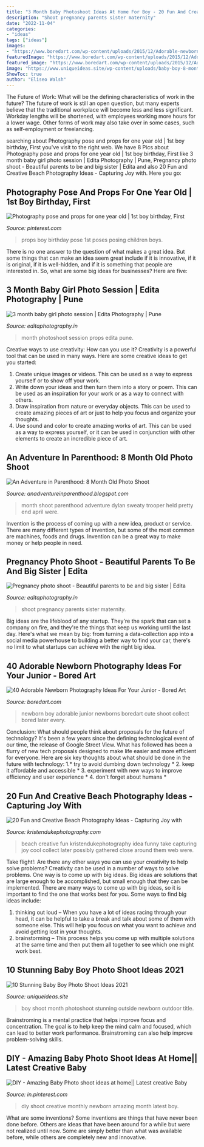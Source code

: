 ```yaml
---
title: "3 Month Baby Photoshoot Ideas At Home For Boy - 20 Fun And Creative Beach Photography Ideas"
description: "Shoot pregnancy parents sister maternity"
date: "2022-11-04"
categories:
- "ideas"
tags: ["ideas"]
images:
- "https://www.boredart.com/wp-content/uploads/2015/12/Adorable-newborn-Photography-Ideas-For-Your-Junior-11.jpg"
featuredImage: "https://www.boredart.com/wp-content/uploads/2015/12/Adorable-newborn-Photography-Ideas-For-Your-Junior-11.jpg"
featured_image: "https://www.boredart.com/wp-content/uploads/2015/12/Adorable-newborn-Photography-Ideas-For-Your-Junior-11.jpg"
image: "https://www.uniqueideas.site/wp-content/uploads/baby-boy-8-month-photo-shoot-baby-photography-ideas-outside.jpg"
ShowToc: true
author: "Eliseo Walsh"
---
```



The Future of Work: What will be the defining characteristics of work in the future?
The future of work is still an open question, but many experts believe that the traditional workplace will become less and less significant. Workday lengths will be shortened, with employees working more hours for a lower wage. Other forms of work may also take over in some cases, such as self-employment or freelancing.

	

		
searching about Photography pose and props for one year old | 1st boy birthday, First you've visit to the right web. We have 8 Pics about Photography pose and props for one year old | 1st boy birthday, First like 3 month baby girl photo session | Edita Photography | Pune, Pregnancy photo shoot - Beautiful parents to be and big sister | Edita and also 20 Fun and Creative Beach Photography Ideas - Capturing Joy with. Here you go:
		
    
## Photography Pose And Props For One Year Old | 1st Boy Birthday, First

<img loading=lazy src="https://i.pinimg.com/736x/2f/cf/ed/2fcfed4542e6d2be4b66e55a0643358e--posing-ideas-one-year-old-picture-ideas-for-boys.jpg" onerror="this.onerror=null;this.src='https://tse3.mm.bing.net/th?id=OIP.ZIlbpwOVjww66cyIOBql6QHaLH&amp;pid=15.1';" alt="Photography pose and props for one year old | 1st boy birthday, First">

_Source: pinterest.com_

>props boy birthday pose 1st poses posing children boys. 

	

There is no one answer to the question of what makes a great idea. But some things that can make an idea seem great include if it is innovative, if it is original, if it is well-hidden, and if it is something that people are interested in.  So, what are some big ideas for businesses? Here are five: 

    
## 3 Month Baby Girl Photo Session | Edita Photography | Pune

<img loading=lazy src="https://editaphotography.in/wp-content/uploads/2020/07/3_month_baby_photoshoot_Edita_photography_Pune_P009-thegem-blog-timeline-large.jpg" onerror="this.onerror=null;this.src='https://tse2.mm.bing.net/th?id=OIP.NZ3TR-gmy6wOdxrdNXJ5FAHaE8&amp;pid=15.1';" alt="3 month baby girl photo session | Edita Photography | Pune">

_Source: editaphotography.in_

>month photoshoot session props edita pune. 

	

Creative ways to use creativity: How can you use it?
Creativity is a powerful tool that can be used in many ways. Here are some creative ideas to get you started: 
1. Create unique images or videos. This can be used as a way to express yourself or to show off your work.
2. Write down your ideas and then turn them into a story or poem. This can be used as an inspiration for your work or as a way to connect with others.
3. Draw inspiration from nature or everyday objects. This can be used to create amazing pieces of art or just to help you focus and organize your thoughts.
4. Use sound and color to create amazing works of art. This can be used as a way to express yourself, or it can be used in conjunction with other elements to create an incredible piece of art.

    
## An Adventure In Parenthood: 8 Month Old Photo Shoot

<img loading=lazy src="https://2.bp.blogspot.com/-cYSQSqXzhnQ/UFBy7j_yVVI/AAAAAAAAGW0/L9c8dTaNrj4/s1600/Dunlap9.jpg" onerror="this.onerror=null;this.src='https://tse1.mm.bing.net/th?id=OIP.NiZ4wetKkvJDfaKoe_ZP6gHaFS&amp;pid=15.1';" alt="An Adventure in Parenthood: 8 Month Old Photo Shoot">

_Source: anadventureinparenthood.blogspot.com_

>month shoot parenthood adventure dylan sweaty trooper held pretty end april were. 

	

Invention is the process of coming up with a new idea, product or service. There are many different types of invention, but some of the most common are machines, foods and drugs. Invention can be a great way to make money or help people in need.

    
## Pregnancy Photo Shoot - Beautiful Parents To Be And Big Sister | Edita

<img loading=lazy src="http://editaphotography.in/blog/wp-content/uploads/2018/01/Maternity_Photo_shoot_Pune_D_103.jpg" onerror="this.onerror=null;this.src='https://tse1.mm.bing.net/th?id=OIP.jtfJMyKNNsjSYclL0hp_JgHaLH&amp;pid=15.1';" alt="Pregnancy photo shoot - Beautiful parents to be and big sister | Edita">

_Source: editaphotography.in_

>shoot pregnancy parents sister maternity. 

	

Big ideas are the lifeblood of any startup. They're the spark that can set a company on fire, and they're the things that keep us working until the last day. Here's what we mean by big: from turning a data-collection app into a social media powerhouse to building a better way to find your car, there's no limit to what startups can achieve with the right big idea.

    
## 40 Adorable Newborn Photography Ideas For Your Junior - Bored Art

<img loading=lazy src="https://www.boredart.com/wp-content/uploads/2015/12/Adorable-newborn-Photography-Ideas-For-Your-Junior-11.jpg" onerror="this.onerror=null;this.src='https://tse4.mm.bing.net/th?id=OIP.egHoG4t-nIzjBtvFvjQ-NwHaLH&amp;pid=15.1';" alt="40 Adorable Newborn Photography Ideas For Your Junior - Bored Art">

_Source: boredart.com_

>newborn boy adorable junior newborns boredart cute shoot collect bored later every. 

	

Conclusion: What should people think about proposals for the future of technology?
It's been a few years since the defining technological event of our time, the release of Google Street View. What has followed has been a flurry of new tech proposals designed to make life easier and more efficient for everyone. Here are six key thoughts about what should be done in the future with technology: 
1.* try to avoid dumbing down technology *
2. keep it affordable and accessible *
3. experiment with new ways to improve efficiency and user experience *
4. don't forget about humans *

    
## 20 Fun And Creative Beach Photography Ideas - Capturing Joy With

<img loading=lazy src="http://www.kristendukephotography.com/wp-content/uploads/2015/03/beach-collage-e1427819075425.jpg" onerror="this.onerror=null;this.src='https://tse4.mm.bing.net/th?id=OIP.LYsw6BU4qM-A1w1CGQAGywHaLf&amp;pid=15.1';" alt="20 Fun and Creative Beach Photography Ideas - Capturing Joy with">

_Source: kristendukephotography.com_

>beach creative fun kristendukephotography idea funny take capturing joy cool collect later possibly gathered close around them web were. 

	

Take flight!: Are there any other ways you can use your creativity to help solve problems?
Creativity can be used in a number of ways to solve problems. One way is to come up with big ideas. Big ideas are solutions that are large enough to be accomplished, but small enough that they can be implemented. There are many ways to come up with big ideas, so it is important to find the one that works best for you. Some ways to find big ideas include: 
1) thinking out loud – When you have a lot of ideas racing through your head, it can be helpful to take a break and talk about some of them with someone else. This will help you focus on what you want to achieve and avoid getting lost in your thoughts. 
2) brainstorming – This process helps you come up with multiple solutions at the same time and then put them all together to see which one might work best.

    
## 10 Stunning Baby Boy Photo Shoot Ideas 2021

<img loading=lazy src="https://www.uniqueideas.site/wp-content/uploads/baby-boy-8-month-photo-shoot-baby-photography-ideas-outside.jpg" onerror="this.onerror=null;this.src='https://tse4.mm.bing.net/th?id=OIP.Hy3BWnygXPh_6nbZ8p0t8AHaFj&amp;pid=15.1';" alt="10 Stunning Baby Boy Photo Shoot Ideas 2021">

_Source: uniqueideas.site_

>boy shoot month photoshoot stunning outside newborn outdoor title. 

	

Brainstroming is a mental practice that helps improve focus and concentration. The goal is to help keep the mind calm and focused, which can lead to better work performance. Brainstroming can also help improve problem-solving skills.

    
## DIY - Amazing Baby Photo Shoot Ideas At Home|| Latest Creative Baby

<img loading=lazy src="https://i.pinimg.com/736x/a8/d4/3b/a8d43b8ef87308fff2b30d72f6239cca.jpg" onerror="this.onerror=null;this.src='https://tse3.mm.bing.net/th?id=OIP.EbCdVJjSumIxohckdVfWkwHaEK&amp;pid=15.1';" alt="DIY - Amazing Baby Photo shoot ideas at home|| Latest creative Baby">

_Source: in.pinterest.com_

>diy shoot creative monthly newborn amazing month latest boy. 

	

What are some inventions?
Some inventions are things that have never been done before. Others are ideas that have been around for a while but were not realized until now. Some are simply better than what was available before, while others are completely new and innovative.

